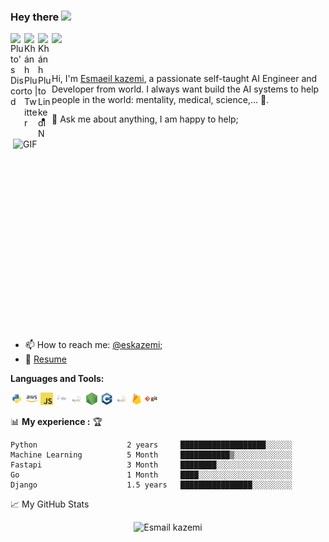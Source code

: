 ### Hey there <img src="https://media.giphy.com/media/hvRJCLFzcasrR4ia7z/giphy.gif" width="25px">
<a href="https://facebook.com/tranvankhanh.41">
  <img align="left" alt="Pluto's Discord" width="22px" src="https://raw.githubusercontent.com/peterthehan/peterthehan/master/assets/facebook.svg" />
</a>
<a href="https://twitter.com/eskazemi">
  <img align="left" alt="Khánh Pluto | Twitter" width="22px" src="https://raw.githubusercontent.com/peterthehan/peterthehan/master/assets/twitter.svg" />
</a>
<a href="https://www.linkedin.com/in/eskazemi/">
  <img align="left" alt="Khánh Pluto LinkedIN" width="22px" src="https://raw.githubusercontent.com/peterthehan/peterthehan/master/assets/linkedin.svg" />
</a>

![](https://visitor-badge.glitch.me/badge?page_id=khanh41.khanh41)

<br />

Hi, I'm [Esmaeil kazemi](https://twitter.com/TrnVnKh23485720), a passionate self-taught AI Engineer and Developer from world. I always want build the AI systems to help people in the world: mentality, medical, science,... 🌸. 


  <img align="right" alt="GIF" src="https://github.com/abhisheknaiidu/abhisheknaiidu/blob/master/code.gif?raw=true" width="500" height="320" />
  
- 💬 Ask me about anything, I am happy to help;
- 📫 How to reach me: [@eskazemi](https://www.linkedin.com/in/eskazemi/);
- 📝 [Resume](https://drive.google.com/file/d/1Ps_K1rw4SY9amdNmc1nRMjLxPCBvQZhx/view?usp=sharing)

**Languages and Tools:**  

<code><img height="20" src="https://raw.githubusercontent.com/github/explore/80688e429a7d4ef2fca1e82350fe8e3517d3494d/topics/python/python.png"></code>
<code><img height="20" src="https://raw.githubusercontent.com/github/explore/80688e429a7d4ef2fca1e82350fe8e3517d3494d/topics/aws/aws.png"></code>
<code><img height="20" src="https://raw.githubusercontent.com/github/explore/80688e429a7d4ef2fca1e82350fe8e3517d3494d/topics/javascript/javascript.png"></code>
<code><img height="20" src="https://raw.githubusercontent.com/github/explore/80688e429a7d4ef2fca1e82350fe8e3517d3494d/topics/java/java.png"></code>
<code><img height="20" src="https://raw.githubusercontent.com/github/explore/5c058a388828bb5fde0bcafd4bc867b5bb3f26f3/topics/mysql/mysql.png"></code>
<code><img height="20" src="https://raw.githubusercontent.com/github/explore/80688e429a7d4ef2fca1e82350fe8e3517d3494d/topics/nodejs/nodejs.png"></code>
<code><img height="20" src="https://raw.githubusercontent.com/github/explore/80688e429a7d4ef2fca1e82350fe8e3517d3494d/topics/cpp/cpp.png"></code>
<code><img height="20" src="https://raw.githubusercontent.com/github/explore/80688e429a7d4ef2fca1e82350fe8e3517d3494d/topics/mysql/mysql.png"></code>
<code><img height="20" src="https://raw.githubusercontent.com/github/explore/80688e429a7d4ef2fca1e82350fe8e3517d3494d/topics/firebase/firebase.png"></code>
<code><img height="20" src="https://raw.githubusercontent.com/github/explore/80688e429a7d4ef2fca1e82350fe8e3517d3494d/topics/git/git.png"></code>

📊 **My experience :** 🏆
<!--START_SECTION:waka-->
```text
Python                    2 years     ███████████████████░░░░░░   
Machine Learning          5 Month     ███████████▒░░░░░░░░░░░░░ 
Fastapi                   3 Month     ████████░░░░░░░░░░░░░░░░░   
Go                        1 Month     ████░░░░░░░░░░░░░░░░░░░░░
Django                    1.5 years   ████████████████░░░░░░░░░   
```
<!--END_SECTION:waka-->

📈 My GitHub Stats

<p align="center"> <img src="https://github-readme-stats.vercel.app/api?username=eskazemi&show_icons=true&theme=gotham" alt="Esmail kazemi" />
